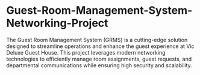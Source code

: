 # Guest-Room-Management-System-Networking-Project
The Guest Room Management System (GRMS) is a cutting-edge solution designed to streamline operations and enhance the guest experience at Vic Deluxe Guest House. This project leverages modern networking technologies to efficiently manage room assignments, guest requests, and departmental communications while ensuring high security and scalability.
